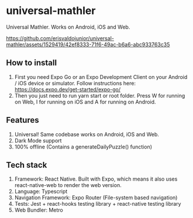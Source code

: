 # universal-mathler
Universal Mathler. Works on Android, iOS and Web.

https://github.com/erisvaldojunior/universal-mathler/assets/1529419/42ef8333-71f6-49ac-b6a6-abc933763c35

## How to install

1. First you need Expo Go or an Expo Development Client on your Android / iOS device or simulator. Follow instructions here: https://docs.expo.dev/get-started/expo-go/
2. Then you just need to run yarn start or root folder. Press W for running on Web, I for running on iOS and A for running on Android.

## Features

1. Universal! Same codebase works on Android, iOS and Web.
2. Dark Mode support
3. 100% offline (Contains a generateDailyPuzzle() function)

## Tech stack

1. Framework: React Native. Built with Expo, which means it also uses react-native-web to render the web version.
2. Language: Typescript
3. Navigation Framework: Expo Router (File-system based navigation)
4. Tests: Jest + react-hooks testing library + react-native testing library
5. Web Bundler: Metro

